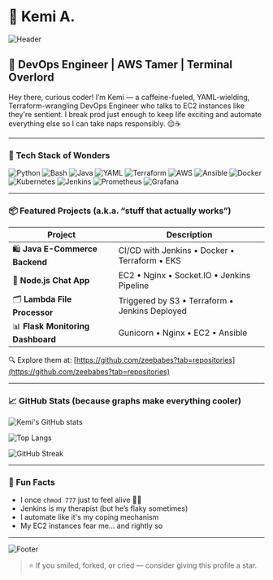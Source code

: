 # 👾 Kemi A.

![Header](https://capsule-render.vercel.app/api?type=waving&color=gradient&height=200&section=header&text=Kemi%20the%20Debug%20Whisperer&fontSize=35&fontAlign=50&animation=fadeIn)

## 🧠 DevOps Engineer | AWS Tamer | Terminal Overlord

Hey there, curious coder! I’m Kemi — a caffeine-fueled, YAML-wielding, Terraform-wrangling DevOps Engineer who talks to EC2 instances like they're sentient. I break prod just enough to keep life exciting and automate everything else so I can take naps responsibly. 😌☕️

---

### 🧰 Tech Stack of Wonders

![Python](https://img.shields.io/badge/Python-3776AB?style=for-the-badge&logo=python&logoColor=white)
![Bash](https://img.shields.io/badge/Bash-4EAA25?style=for-the-badge&logo=gnu-bash&logoColor=white)
![Java](https://img.shields.io/badge/Java-ED8B00?style=for-the-badge&logo=openjdk&logoColor=white)
![YAML](https://img.shields.io/badge/YAML-CB171E?style=for-the-badge)
![Terraform](https://img.shields.io/badge/Terraform-623CE4?style=for-the-badge&logo=terraform&logoColor=white)
![AWS](https://img.shields.io/badge/AWS-232F3E?style=for-the-badge&logo=amazon-aws&logoColor=white)
![Ansible](https://img.shields.io/badge/Ansible-EE0000?style=for-the-badge&logo=ansible&logoColor=white)
![Docker](https://img.shields.io/badge/Docker-2496ED?style=for-the-badge&logo=docker&logoColor=white)
![Kubernetes](https://img.shields.io/badge/Kubernetes-326CE5?style=for-the-badge&logo=kubernetes&logoColor=white)
![Jenkins](https://img.shields.io/badge/Jenkins-D24939?style=for-the-badge&logo=jenkins&logoColor=white)
![Prometheus](https://img.shields.io/badge/Prometheus-E6522C?style=for-the-badge&logo=prometheus&logoColor=white)
![Grafana](https://img.shields.io/badge/Grafana-F46800?style=for-the-badge&logo=grafana&logoColor=white)

---

### 📦 Featured Projects (a.k.a. “stuff that actually works”)

| Project | Description |
|--------|-------------|
| 🛍️ **Java E-Commerce Backend** | CI/CD with Jenkins • Docker • Terraform • EKS |
| 💬 **Node.js Chat App** | EC2 • Nginx • Socket.IO • Jenkins Pipeline |
| 🗂️ **Lambda File Processor** | Triggered by S3 • Terraform • Jenkins Deployed |
| 📊 **Flask Monitoring Dashboard** | Gunicorn • Nginx • EC2 • Ansible |

🔍 Explore them at: [https://github.com/zeebabes?tab=repositories](https://github.com/zeebabes?tab=repositories)

---

### 📈 GitHub Stats (because graphs make everything cooler)

![Kemi's GitHub stats](https://github-readme-stats.vercel.app/api?username=zeebabes&show_icons=true&theme=radical&count_private=true)

![Top Langs](https://github-readme-stats.vercel.app/api/top-langs/?username=zeebabes&layout=compact&theme=radical)

![GitHub Streak](https://github-readme-streak-stats.herokuapp.com?user=zeebabes&theme=radical)

---

### 🤡 Fun Facts

- I once `chmod 777` just to feel alive 😵‍💫  
- Jenkins is my therapist (but he’s flaky sometimes)  
- I automate like it's my coping mechanism  
- My EC2 instances fear me… and rightly so  

---

![Footer](https://capsule-render.vercel.app/api?type=waving&color=gradient&height=140&section=footer)

> ⭐ If you smiled, forked, or cried — consider giving this profile a star.
